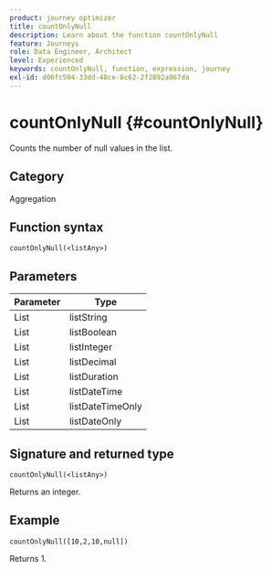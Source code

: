 ```yaml
---
product: journey optimizer
title: countOnlyNull
description: Learn about the function countOnlyNull
feature: Journeys
role: Data Engineer, Architect
level: Experienced
keywords: countOnlyNull, function, expression, journey
exl-id: d06fc594-33dd-48ce-8c62-2f2892a867da
---
```

# countOnlyNull {#countOnlyNull}

Counts the number of null values in the list.

## Category

Aggregation

## Function syntax

`countOnlyNull(<listAny>)`

## Parameters

| Parameter | Type             |
|-----------|------------------|
| List      | listString       |
| List      | listBoolean      |
| List      | listInteger      |
| List      | listDecimal      |
| List      | listDuration     |
| List      | listDateTime     |
| List      | listDateTimeOnly |
| List      | listDateOnly     |

## Signature and returned type

`countOnlyNull(<listAny>)`

Returns an integer.

## Example

`countOnlyNull([10,2,10,null])`

Returns 1.
